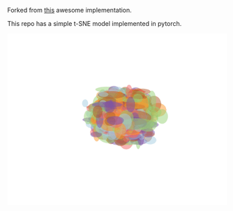 Forked from [this](https://github.com/cemoody/topicsne) awesome implementation.

This repo has a simple t-SNE model implemented in pytorch.

![MNIST t-SNE](scatter.gif)

